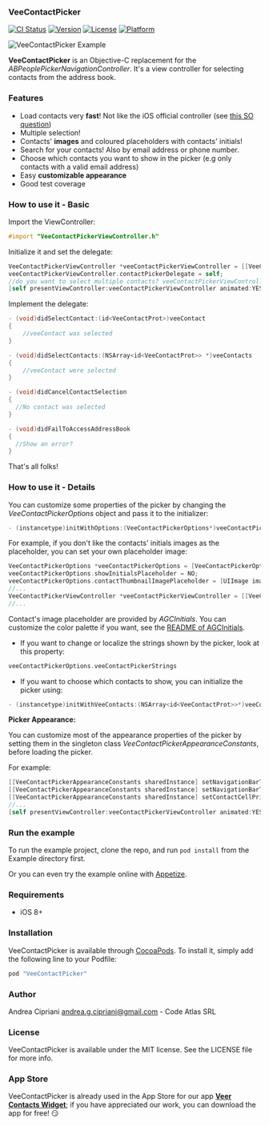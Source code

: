 ### VeeContactPicker

[![CI Status](http://img.shields.io/travis/CodeAtlas/VeeContactPicker.svg?style=flat)](https://travis-ci.org/CodeAtlas/VeeContactPicker)
[![Version](https://img.shields.io/cocoapods/v/VeeContactPicker.svg?style=flat)](http://cocoapods.org/pods/VeeContactPicker)
[![License](https://img.shields.io/cocoapods/l/VeeContactPicker.svg?style=flat)](http://cocoapods.org/pods/VeeContactPicker)
[![Platform](https://img.shields.io/cocoapods/p/VeeContactPicker.svg?style=flat)](http://cocoapods.org/pods/VeeContactPicker)

![VeeContactPicker Example](Screenshots/VeeContactPicker.gif)

**VeeContactPicker** is an Objective-C replacement for the *ABPeoplePickerNavigationController*. It's a view controller for selecting contacts from the address book.

### Features

- Load contacts very **fast**! Not like the iOS official controller (see [this SO question](http://stackoverflow.com/questions/30372190/is-abpeoplepickernavigationcontroller-slow))
- Multiple selection!
- Contacts' **images** and coloured placeholders with contacts' initials!
- Search for your contacts! Also by email address or phone number.
- Choose which contacts you want to show in the picker (e.g only contacts with a valid email address)
- Easy **customizable appearance**
- Good test coverage

### How to use it - Basic

Import the ViewController:

```objective-c
#import "VeeContactPickerViewController.h"
```

Initialize it and set the delegate:

```objective-c
VeeContactPickerViewController *veeContactPickerViewController = [[VeeContactPickerViewController alloc] initWithDefaultConfiguration];
veeContactPickerViewController.contactPickerDelegate = self;
//do you want to select multiple contacts? veeContactPickerViewController.multipleSelection = YES;
[self presentViewController:veeContactPickerViewController animated:YES completion:nil];

```

Implement the delegate:

```objective-c
- (void)didSelectContact:(id<VeeContactProt>)veeContact
{
    //veeContact was selected
}

- (void)didSelectContacts:(NSArray<id<VeeContactProt>> *)veeContacts
{
    //veeContact were selected
}

- (void)didCancelContactSelection
{
  //No contact was selected
}

- (void)didFailToAccessAddressBook
{
  //Show an error?
}

```
That's all folks!

### How to use it - Details

You can customize some properties of the picker by changing the *VeeContactPickerOptions* object and pass it to the initializer:

```objective-c
- (instancetype)initWithOptions:(VeeContactPickerOptions*)veeContactPickerOptions;
```

For example, if you don't like the contacts' initials images as the placeholder, you can set your own placeholder image:

```objective-c
VeeContactPickerOptions *veeContactPickerOptions = [VeeContactPickerOptions alloc] initWithDefaultOptions];
veeContactPickerOptions.showInitialsPlaceholder = NO;
veeContactPickerOptions.contactThumbnailImagePlaceholder = [UIImage imageNamed:@"your_placeholder"];
//...
VeeContactPickerViewController *veeContactPickerViewController = [[VeeContactPickerViewController alloc] initWithOptions:veeContactPickerOptions];
//...
```
Contact's image placeholder are provided by *AGCInitials*. You can customize the color palette if you want, see the [README of AGCInitials](https://github.com/andreacipriani/UIImageView-AGCInitials/blob/master/README.md).

- If you want to change or localize the strings shown by the picker, look at this property:

```objective-c
veeContactPickerOptions.veeContactPickerStrings
```

<!--
- NSArray<NSString*>* sectionIdentifiers; //Contacts section identifiers, default are [[[UILocalizedIndexedCollation currentCollation] sectionIndexTitles]
@property (nonatomic, copy) NSString *sectionIdentifierWildcard; //Section identifier for contacts that don't fit in a section, default is '#' as in the iOS address book
-->

- If you want to choose which contacts to show, you can initialize the picker using:

```objective-c
- (instancetype)initWithVeeContacts:(NSArray<id<VeeContactProt>>*)veeContacts;
```

**Picker Appearance:**

You can customize most of the appearance properties of the picker by setting them in the singleton class *VeeContactPickerAppearanceConstants*, before loading the picker.

For example:

```objective-c
[[VeeContactPickerAppearanceConstants sharedInstance] setNavigationBarTintColor:[UIColor purpleColor]];
[[VeeContactPickerAppearanceConstants sharedInstance] setNavigationBarTranslucent:NO];
[[VeeContactPickerAppearanceConstants sharedInstance] setContactCellPrimaryLabelFont:[UIFont yourFont]];
//...
[self presentViewController:veeContactPickerViewController animated:YES completion:nil];

```

### Run the example

To run the example project, clone the repo, and run `pod install` from the Example directory first.

Or you can even try the example online with [Appetize](https://appetize.io/app/c1c5x3vpf7hgngkrr3dr1qabem?device=iphone5s&scale=75&orientation=portrait&osVersion=9.3).

### Requirements

- iOS 8+

### Installation

VeeContactPicker is available through [CocoaPods](http://cocoapods.org). To install
it, simply add the following line to your Podfile:

```ruby
pod "VeeContactPicker"
```

### Author

Andrea Cipriani andrea.g.cipriani@gmail.com - Code Atlas SRL

### License

VeeContactPicker is available under the MIT license. See the LICENSE file for more info.

### App Store
VeeContactPicker is already used in the App Store for our app [**Veer Contacts Widget**](https://itunes.apple.com/app/id1024064196); if you have appreciated our work, you can download the app for free! 😏
